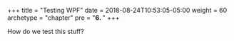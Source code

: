 +++
title = "Testing WPF"
date = 2018-08-24T10:53:05-05:00
weight = 60
archetype = "chapter"
pre = "<b>6. </b>"
+++

How do we test this stuff?